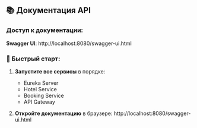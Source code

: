 ## 📚 Документация API

### Доступ к документации:
**Swagger UI**: http://localhost:8080/swagger-ui.html

### 🚀 Быстрый старт:

1. **Запустите все сервисы** в порядке:
    - Eureka Server
    - Hotel Service
    - Booking Service
    - API Gateway

2. **Откройте документацию** в браузере: http://localhost:8080/swagger-ui.html